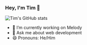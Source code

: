 ### Hey, I'm Tim 👋

![Tim's GitHub stats](https://github-readme-stats.vercel.app/api?username=TimNotHere&show_icons=true&theme=tokyonight)


- 🔭 I’m currently working on Melody
- 💬 Ask me about web development
- 😄 Pronouns: He/Him
